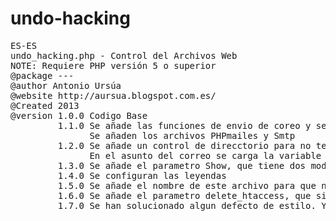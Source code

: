 # undo-hacking
<pre>
ES-ES
undo_hacking.php - Control del Archivos Web
NOTE: Requiere PHP versión 5 o superior
@package ---
@author Antonio Ursúa
@website http://aursua.blogspot.com.es/
@Created 2013
@version 1.0.0 Codigo Base
         1.1.0 Se añade las funciones de envio de coreo y se recoge el HTML para enviarlo por correo
               Se añaden los archivos PHPmailes y Smtp
         1.2.0 Se añade un control de direcctorio para no tener que escribir el directorio en el que esta.
               En el asunto del correo se carga la variable HTTP_HOST
         1.3.0 Se añade el parametro Show, que tiene dos modos 1 saca por pantalla la info y 0 o null, lo envia al correo.
         1.4.0 Se configuran las leyendas
         1.5.0 Se añade el nombre de este archivo para que no lo pille como fichero modificado recientemente "undo_hacking.php". Line 121
         1.6.0 Se añade el parametro delete_htaccess, que si es 1 elimina los archivos htaccess del directorio.
         1.7.0 Se han solucionado algun defecto de estilo. Y se añade al resultado el ID de Versión, para tener mas control.
 
 
</pre>
